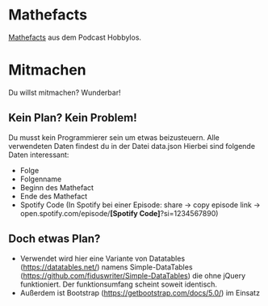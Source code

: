 # Mathefacts
<a href="https://mathe.hobbylos.online/">Mathefacts</a> aus dem Podcast Hobbylos.

# Mitmachen

Du willst mitmachen? Wunderbar!

## Kein Plan? Kein Problem!

Du musst kein Programmierer sein um etwas beizusteuern. Alle verwendeten Daten findest du in der Datei data.json
Hierbei sind folgende Daten interessant:
- Folge
- Folgenname
- Beginn des Mathefact
- Ende des Mathefact
- Spotify Code (In Spotify bei einer Episode: share -> copy episode link -> open.spotify.com/episode/**[Spotify Code]**?si=1234567890)

## Doch etwas Plan?

- Verwendet wird hier eine Variante von Datatables (https://datatables.net/) namens Simple-DataTables (https://github.com/fiduswriter/Simple-DataTables) die ohne jQuery funktioniert. Der funktionsumfang scheint soweit identisch.
- Außerdem ist Bootstrap (https://getbootstrap.com/docs/5.0/) im Einsatz



